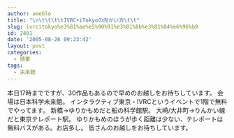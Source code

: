 ```yaml
---
author: ameblo
title: "\n\t\t\t\tIVRC+iTokyoの向かい方\t\t"
slug: ivrcitokyo%e3%81%ae%e5%90%91%e3%81%8b%e3%81%84%e6%96%b9
id: 2401
date: '2005-08-26 09:23:42'
layout: post
categories:
  - 随筆
tags:
  - 未来館
---
```


本日17時までですが、30作品もあるので早めのお越しをお待ちしています。 会場は日本科学未来館。 インタラクティブ東京・IVRCというイベントで1階で無料でやってます。 新橋→ゆりかもめだと船の科学館駅。 大崎/大井町→りんかい線だと東京テレポート駅。 ゆりかもめのほうが歩く距離は少ない、テレポートは無料バスがある。お店多し。 皆さんのお越しをお待ちしています。